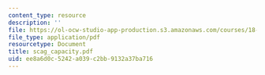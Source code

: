 ```yaml
---
content_type: resource
description: ''
file: https://ol-ocw-studio-app-production.s3.amazonaws.com/courses/18-996-random-matrix-theory-and-its-applications-spring-2004/ee8a6d0c5242a039c2bb9132a37ba716_scag_capacity.pdf
file_type: application/pdf
resourcetype: Document
title: scag_capacity.pdf
uid: ee8a6d0c-5242-a039-c2bb-9132a37ba716
---
```

